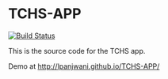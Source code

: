 # TCHS-APP

[![Build Status](https://travis-ci.org/lpanjwani/TCHS-APP.svg?branch=master)](https://travis-ci.org/lpanjwani/TCHS-APP)

This is the source code for the TCHS app.

Demo at http://lpanjwani.github.io/TCHS-APP/
